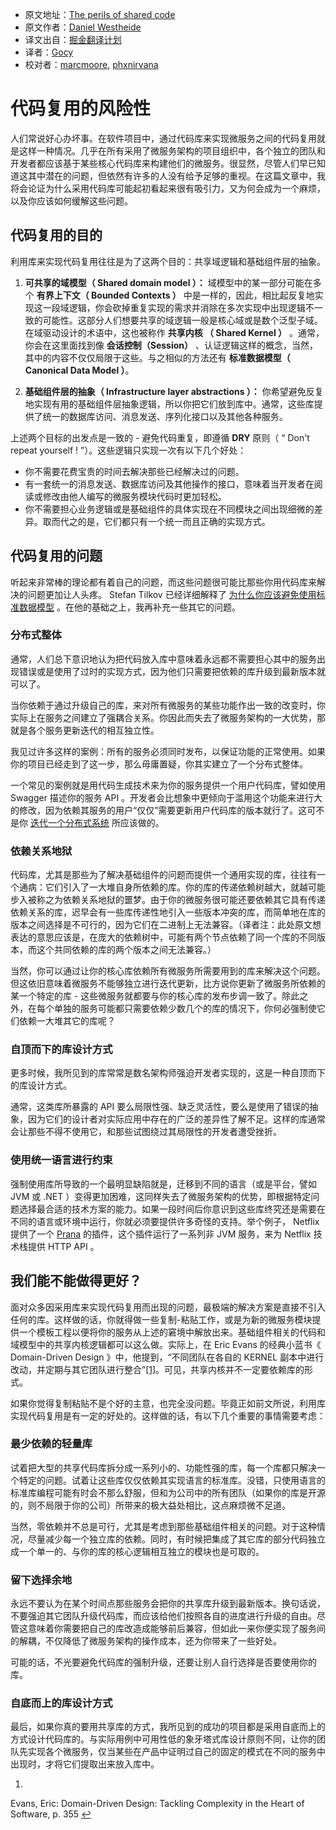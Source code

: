* 原文地址：[The perils of shared code](https://www.innoq.com/en/blog/the-perils-of-shared-code)
* 原文作者：[Daniel Westheide](https://www.innoq.com/en/staff/daniel-westheide)
* 译文出自：[掘金翻译计划](https://github.com/xitu/gold-miner)
* 译者：[Gocy](https://github.com/Gocy015/)
* 校对者：[marcmoore](https://github.com/marcmoore), [phxnirvana](https://github.com/phxnirvana)

# 代码复用的风险性

人们常说好心办坏事。在软件项目中，通过代码库来实现微服务之间的代码复用就是这样一种情况。几乎在所有采用了微服务架构的项目组织中，各个独立的团队和开发者都应该基于某些核心代码库来构建他们的微服务。很显然，尽管人们早已知道这其中潜在的问题，但依然有许多的人没有给予足够的重视。在这篇文章中，我将会论证为什么采用代码库可能起初看起来很有吸引力，又为何会成为一个麻烦，以及你应该如何缓解这些问题。

## 代码复用的目的

利用库来实现代码复用往往是为了这两个目的：共享域逻辑和基础组件层的抽象。

1. **可共享的域模型（ Shared domain model ）：** 域模型中的某一部分可能在多个 **有界上下文（ Bounded Contexts ）** 中是一样的，因此，相比起反复地实现这一段域逻辑，你会砍掉重复实现的需求并消除在多次实现中出现逻辑不一致的可能性。这部分人们想要共享的域逻辑一般是核心域或是数个泛型子域。在域驱动设计的术语中，这也被称作 **共享内核 （ Shared Kernel ）** 。通常，你会在这里面找到像 **会话控制（Session）** 、认证逻辑这样的概念，当然，其中的内容不仅仅局限于这些。与之相似的方法还有 **标准数据模型（ Canonical Data Model ）**。

2. **基础组件层的抽象（ Infrastructure layer abstractions ）：** 你希望避免反复地实现有用的基础组件层抽象逻辑，所以你把它们放到库中。通常，这些库提供了统一的数据库访问、消息发送、序列化接口以及其他各种服务。

上述两个目标的出发点是一致的 - 避免代码重复，即遵循 **DRY** 原则（ “ Don't repeat yourself ! ”）。这些逻辑只实现一次有以下几个好处：

- 你不需要花费宝贵的时间去解决那些已经解决过的问题。
- 有一套统一的消息发送、数据库访问及其他操作的接口，意味着当开发者在阅读或修改由他人编写的微服务模块代码时更加轻松。
- 你不需要担心业务逻辑或是基础组件的具体实现在不同模块之间出现细微的差异。取而代之的是，它们都只有一个统一而且正确的实现方式。

## 代码复用的问题

听起来非常棒的理论都有着自己的问题，而这些问题很可能比那些你用代码库来解决的问题更加让人头疼。 Stefan Tilkov 已经详细解释了 [为什么你应该避免使用标准数据模型](https://www.innoq.com/en/blog/thoughts-on-a-canonical-data-model/) 。在他的基础之上，我再补充一些其它的问题。

### 分布式整体

通常，人们总下意识地认为把代码放入库中意味着永远都不需要担心其中的服务出现错误或是使用了过时的实现方式，因为他们只需要把依赖的库升级到最新版本就可以了。

当你依赖于通过升级自己的库，来对所有微服务的某些功能作出一致的改变时，你实际上在服务之间建立了强耦合关系。你因此而失去了微服务架构的一大优势，那就是各个服务更新迭代的相互独立性。

我见过许多这样的案例：所有的服务必须同时发布，以保证功能的正常使用。如果你的项目已经走到了这一步，那么毋庸置疑，你其实建立了一个分布式整体。

一个常见的案例就是用代码生成技术来为你的服务提供一个用户代码库，譬如使用 Swagger 描述你的服务 API 。开发者会比想象中更倾向于滥用这个功能来进行大的修改，因为依赖其服务的用户“仅仅”需要更新用户代码库的版本就行了。这可不是你 [迭代一个分布式系统](http://olivergierke.de/2016/10/evolving-distributed-systems/) 所应该做的。

### 依赖关系地狱


代码库，尤其是那些为了解决基础组件的问题而提供一个通用实现的库，往往有一个通病：它们引入了一大堆自身所依赖的库。你的库的传递依赖树越大，就越可能步入被称之为依赖关系地狱的噩梦。由于你的微服务很可能还要依赖其它具有传递依赖关系的库，迟早会有一些库传递性地引入一些版本冲突的库，而简单地在库的版本之间选择是不可行的，因为它们在二进制上无法兼容。（译者注：此处原文想表达的意思应该是，在庞大的依赖树中，可能有两个节点依赖了同一个库的不同版本，而这个共同依赖的库的两个版本之间无法兼容。）

当然，你可以通过让你的核心库依赖所有微服务所需要用到的库来解决这个问题。但这依旧意味着微服务不能够独立进行迭代更新，比方说你更新了微服务所依赖的某一个特定的库 - 这些微服务就都要与你的核心库的发布步调一致了。除此之外，在每个单独的服务可能都只需要依赖少数几个的库的情况下，你何必强制使它们依赖一大堆其它的库呢？

### 自顶而下的库设计方式

更多时候，我所见到的库常常是数名架构师强迫开发者实现的，这是一种自顶而下的库设计方式。

通常，这类库所暴露的 API 要么局限性强、缺乏灵活性，要么是使用了错误的抽象，因为它们的设计者对实际应用中存在的广泛的差异性了解不足。这样的库通常会让那些不得不使用它，和那些试图绕过其局限性的开发者遭受挫折。

### 使用统一语言进行约束

强制使用库所导致的一个最明显缺陷就是，迁移到不同的语言（或是平台，譬如 JVM 或 .NET ）变得更加困难，这同样失去了微服务架构的优势，即根据特定问题选择最合适的技术方案的能力。如果一段时间后你意识到这些库终究还是需要在不同的语言或环境中运行，你就必须要提供许多奇怪的支持。举个例子， Netflix 提供了一个 [Prana](https://github.com/Netflix/Prana) 的插件，这个插件运行了一系列非 JVM 服务，来为 Netflix 技术栈提供 HTTP API 。

## 我们能不能做得更好？

面对众多因采用库来实现代码复用而出现的问题，最极端的解决方案是直接不引入任何的库。这样做的话，你就得做一些复制-粘贴工作，或是为新的微服务模块提供一个模板工程以便将你的服务从上述的窘境中解放出来。基础组件相关的代码和域模型中的共享内核逻辑都可以这么做。实际上，在 Eric Evans 的经典小蓝书《 Domain-Driven Design 》中，他提到，“不同团队在各自的 KERNEL 副本中进行改动，并定期与其它团队进行整合”[[1]](#fn:1)。可见，共享内核并不一定要依赖库的形式。

如果你觉得复制粘贴不是个好的主意，也完全没问题。毕竟正如前文所说，利用库实现代码复用是有一定的好处的。这样做的话，有以下几个重要的事情需要考虑：

### 最少依赖的轻量库

试着把大型的共享代码库拆分成一系列小的、功能性强的库，每一个库都只解决一个特定的问题。试着让这些库仅仅依赖其实现语言的标准库。没错，只使用语言的标准库编程可能有时会不那么舒服，但和为公司中的所有团队（如果你的库是开源的，则不局限于你的公司）所带来的极大益处相比，这点麻烦微不足道。

当然，零依赖并不总是可行，尤其是考虑到那些基础组件相关的问题。对于这种情况，尽量减少每一个独立库的依赖。同时，有时候把集成了其它库的部分代码独立成一个单一的、与你的库的核心逻辑相互独立的模块也是可取的。

### 留下选择余地

永远不要认为在某个时间点那些服务会把你的共享库升级到最新版本。换句话说，不要强迫其它团队升级代码库，而应该给他们按照各自的进度进行升级的自由。尽管这意味着你需要把自己的库改造成能够前后兼容，但如此一来你便实现了服务间的解耦，不仅降低了微服务架构的操作成本，还为你带来了一些好处。

可能的话，不光要避免代码库的强制升级，还要让别人自行选择是否要使用你的库。

### 自底而上的库设计方式

最后，如果你真的要用共享库的方式，我所见到的成功的项目都是采用自底而上的方式设计代码库的。与实际用例中可用性低的象牙塔式库设计原则不同，让你的团队先实现各个微服务，仅当某些在产品中证明过自己的固定的模式在不同的服务中出现时，才将它们提取出来放入库中。

1.
Evans, Eric: Domain-Driven Design: Tackling Complexity in the Heart of Software, p. 355 [ ↩](#fnref:1)
